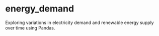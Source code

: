 # energy_demand
Exploring variations in electricity demand and renewable energy supply over time using Pandas.
